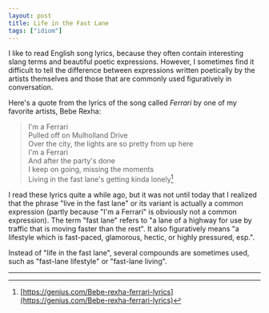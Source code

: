 ```yaml
---
layout: post
title: Life in the Fast Lane
tags: ["idiom"]
---
```


I like to read English song lyrics, because they often contain interesting slang terms and beautiful poetic expressions.
However, I sometimes find it difficult to tell the difference between expressions written poetically by the artists themselves and those that are commonly used figuratively in conversation.

Here's a quote from the lyrics of the song called *Ferrari* by one of my favorite artists, Bebe Rexha:

> I'm a Ferrari \
> Pulled off on Mulholland Drive \
> Over the city, the lights are so pretty from up here \
> I'm a Ferrari \
> And after the party's done \
> I keep on going, missing the moments \
> Living in the fast lane's getting kinda lonely[^genius-ferrari-by-bebe-rexha]

I read these lyrics quite a while ago, but it was not until today that I realized that the phrase "live in the fast lane" or its variant is actually a common expression (partly because "I'm a Ferrari" is obviously not a common expression).
The term "fast lane" refers to "a lane of a highway for use by traffic that is moving faster than the rest".
It also figuratively means "a lifestyle which is fast-paced, glamorous, hectic, or highly pressured, esp.".

Instead of "life in the fast lane", several compounds are sometimes used, such as "fast-lane lifestyle" or "fast-lane living".

---

[^genius-ferrari-by-bebe-rexha]: [https://genius.com/Bebe-rexha-ferrari-lyrics](https://genius.com/Bebe-rexha-ferrari-lyrics)

